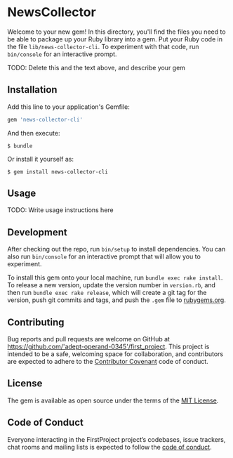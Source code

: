 # NewsCollector

Welcome to your new gem! In this directory, you'll find the files you need to be able to package up your Ruby library into a gem. Put your Ruby code in the file `lib/news-collector-cli`. To experiment with that code, run `bin/console` for an interactive prompt.

TODO: Delete this and the text above, and describe your gem

## Installation

Add this line to your application's Gemfile:

```ruby
gem 'news-collector-cli'
```

And then execute:

    $ bundle

Or install it yourself as:

    $ gem install news-collector-cli

## Usage

TODO: Write usage instructions here

## Development

After checking out the repo, run `bin/setup` to install dependencies. You can also run `bin/console` for an interactive prompt that will allow you to experiment.

To install this gem onto your local machine, run `bundle exec rake install`. To release a new version, update the version number in `version.rb`, and then run `bundle exec rake release`, which will create a git tag for the version, push git commits and tags, and push the `.gem` file to [rubygems.org](https://rubygems.org).

## Contributing

Bug reports and pull requests are welcome on GitHub at https://github.com/'adept-operand-0345'/first_project. This project is intended to be a safe, welcoming space for collaboration, and contributors are expected to adhere to the [Contributor Covenant](http://contributor-covenant.org) code of conduct.

## License

The gem is available as open source under the terms of the [MIT License](https://opensource.org/licenses/MIT).

## Code of Conduct

Everyone interacting in the FirstProject project’s codebases, issue trackers, chat rooms and mailing lists is expected to follow the [code of conduct](https://github.com/'adept-operand-0345'/first_project/blob/master/CODE_OF_CONDUCT.md).
